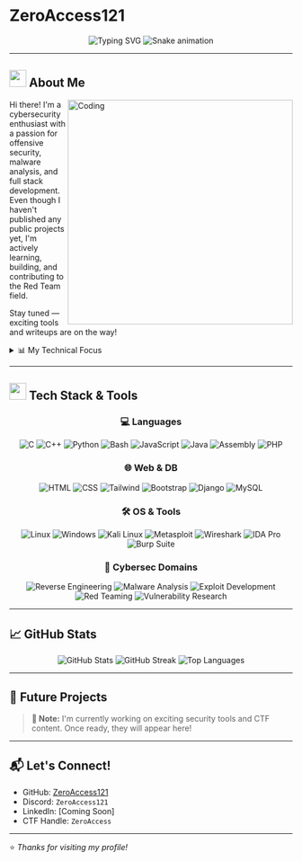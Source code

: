 # ZeroAccess121

<div align="center">
  <img src="https://readme-typing-svg.herokuapp.com?font=Fira+Code&pause=1000&color=F70000&center=true&vCenter=true&width=435&lines=Red+Team+Specialist;Malware+Analyst;Full+Stack+Developer;Security+Researcher" alt="Typing SVG" />
  
  <img src="https://github.com/ZeroAccess121/ZeroAccess121/blob/output/github-contribution-grid-snake-dark.svg" alt="Snake animation" />
</div>

---

## <img src="https://raw.githubusercontent.com/Tarikul-Islam-Anik/Animated-Fluent-Emojis/master/Emojis/People%20with%20professions/Man%20Technologist%20Light%20Skin%20Tone.png" width="30" /> About Me

<img align="right" alt="Coding" width="400" src="https://cdn.dribbble.com/users/1162077/screenshots/3848914/programmer.gif">

Hi there! I'm a cybersecurity enthusiast with a passion for offensive security, malware analysis, and full stack development.  
Even though I haven't published any public projects yet, I'm actively learning, building, and contributing to the Red Team field.

Stay tuned — exciting tools and writeups are on the way!

<details>
<summary>📊 My Technical Focus</summary>
<br>

- 🔬 Malware Reverse Engineering & Analysis  
- 🛡️ Advanced Persistent Threat (APT) Simulation  
- 🧪 Custom Security Tools & Exploit Development  
- 🕸️ Web App Pentesting & Vulnerability Research  
- 🧠 Low-level Systems Programming & Scripting  

</details>

---

## <img src="https://raw.githubusercontent.com/Tarikul-Islam-Anik/Animated-Fluent-Emojis/master/Emojis/Objects/Hammer%20and%20Wrench.png" width="30" /> Tech Stack & Tools

<div align="center">

### 💻 Languages

![C](https://img.shields.io/badge/C-00599C?style=for-the-badge&logo=c&logoColor=white)
![C++](https://img.shields.io/badge/C++-00599C?style=for-the-badge&logo=c%2B%2B&logoColor=white)
![Python](https://img.shields.io/badge/Python-3776AB?style=for-the-badge&logo=python&logoColor=white)
![Bash](https://img.shields.io/badge/Bash-4EAA25?style=for-the-badge&logo=gnu-bash&logoColor=white)
![JavaScript](https://img.shields.io/badge/JavaScript-F7DF1E?style=for-the-badge&logo=javascript&logoColor=black)
![Java](https://img.shields.io/badge/Java-ED8B00?style=for-the-badge&logo=openjdk&logoColor=white)
![Assembly](https://img.shields.io/badge/Assembly-0000FF?style=for-the-badge&logo=assemblyscript&logoColor=white)
![PHP](https://img.shields.io/badge/PHP-777BB4?style=for-the-badge&logo=php&logoColor=white)

### 🌐 Web & DB

![HTML](https://img.shields.io/badge/HTML5-E34F26?style=for-the-badge&logo=html5&logoColor=white)
![CSS](https://img.shields.io/badge/CSS3-1572B6?style=for-the-badge&logo=css3&logoColor=white)
![Tailwind](https://img.shields.io/badge/Tailwind_CSS-38B2AC?style=for-the-badge&logo=tailwind-css&logoColor=white)
![Bootstrap](https://img.shields.io/badge/Bootstrap-563D7C?style=for-the-badge&logo=bootstrap&logoColor=white)
![Django](https://img.shields.io/badge/Django-092E20?style=for-the-badge&logo=django&logoColor=white)
![MySQL](https://img.shields.io/badge/MySQL-4479A1?style=for-the-badge&logo=mysql&logoColor=white)

### 🛠️ OS & Tools

![Linux](https://img.shields.io/badge/Linux-FCC624?style=for-the-badge&logo=linux&logoColor=black)
![Windows](https://img.shields.io/badge/Windows-0078D6?style=for-the-badge&logo=windows&logoColor=white)
![Kali Linux](https://img.shields.io/badge/Kali_Linux-557C94?style=for-the-badge&logo=kali-linux&logoColor=white)
![Metasploit](https://img.shields.io/badge/Metasploit-E34F26?style=for-the-badge&logo=metasploit&logoColor=white)
![Wireshark](https://img.shields.io/badge/Wireshark-1679A7?style=for-the-badge&logo=wireshark&logoColor=white)
![IDA Pro](https://img.shields.io/badge/IDA_Pro-4B275F?style=for-the-badge&logo=ida&logoColor=white)
![Burp Suite](https://img.shields.io/badge/Burp_Suite-FF6C37?style=for-the-badge&logo=burp-suite&logoColor=white)

### 🔐 Cybersec Domains

![Reverse Engineering](https://img.shields.io/badge/Reverse_Engineering-FF5722?style=for-the-badge)
![Malware Analysis](https://img.shields.io/badge/Malware_Analysis-990000?style=for-the-badge)
![Exploit Development](https://img.shields.io/badge/Exploit_Development-5C2D91?style=for-the-badge)
![Red Teaming](https://img.shields.io/badge/Red_Teaming-B71C1C?style=for-the-badge)
![Vulnerability Research](https://img.shields.io/badge/Vulnerability_Research-311B92?style=for-the-badge)

</div>

---

## 📈 GitHub Stats

<div align="center">
  <img src="https://github-readme-stats.vercel.app/api?username=ZeroAccess121&show_icons=true&theme=radical" alt="GitHub Stats" />
  <img src="https://github-readme-streak-stats.herokuapp.com/?user=ZeroAccess121&theme=radical" alt="GitHub Streak" />
  <img src="https://github-readme-stats.vercel.app/api/top-langs/?username=ZeroAccess121&layout=compact&theme=radical" alt="Top Languages" />
</div>

---

## 🧪 Future Projects

> **📍 Note:** I'm currently working on exciting security tools and CTF content. Once ready, they will appear here!

---

## 📬 Let's Connect!

- GitHub: [ZeroAccess121](https://github.com/ZeroAccess121)
- Discord: `ZeroAccess121`
- LinkedIn: [Coming Soon]
- CTF Handle: `ZeroAccess`

---

⭐ *Thanks for visiting my profile!*
